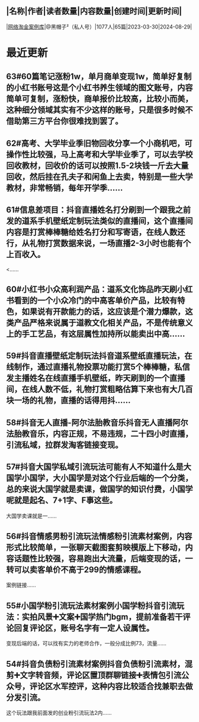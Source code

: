 |名称|作者|读者数量|内容数量|创建时间|更新时间|
---
|[网络淘金案例库](https://xiaobot.net/p/888?refer=0b133df9-27dc-423b-8101-639049001c13)|@黑帽子²（私人号）|1077人|65篇|2023-03-30|2024-08-29|

# 最近更新
## 63#60篇笔记涨粉1w，单月商单变现1w，简单好复制的小红书账号这是个小红书养生领域的图文账号，内容简单可复制，涨粉快，商单报价比较高，比较小而美，这种细分领域其实有不少这样的账号，只是很多时候不借助第三方平台你很难找到罢了。


## 62#高考、大学毕业季旧物回收分享一个小商机吧，可操作性比较强，马上高考和大学毕业季了，可以去学校回收教材，回收价的话可以按照1.5-2块钱一斤去大量回收，然后挂在孔夫子和闲鱼上去卖，特别是一些大学教材，非常畅销，每年开学季......
## 61#信息差项目：抖音直播姓名打分刷到一个跟我之前发的道系手机壁纸定制玩法类似的直播间，这个直播间内容是打赏棒棒糖给姓名打分和写寄语，在线人数还行，从礼物打赏数据来说，一场直播2-3小时也能有个上百收入。

<......
## 60#小红书小众高利润产品：道系文化饰品昨天刷小红书看到的一个小众冷门的中高客单价产品，比较有特色，如果说有开款能力的话，这应该是个潜力爆款，这类产品严格来说属于道教文化相关产品，不是传统意义上的手工艺品，有这层属性加持所以能卖出中高......
## 59#抖音直播壁纸定制玩法抖音道系壁纸直播玩法，在线制作，通过直播礼物投票功能打赏5个棒棒糖，私信发主播姓名在线直播手机壁纸，昨天刷到的一个直播间，在线人数不低，礼物打赏粗略估算下来也有大几百块一场的礼物，直播的话得用抖......
## 58#抖音无人直播-阿尔法胎教音乐抖音无人直播阿尔法胎教音乐，内容正规，不易违规，二十四小时直播，引流私域，拉群发淘客链接变现。



## 57#抖音大国学私域引流玩法可能有人不知道什么是大国学小国学，大小国学是对这个行业后端的一个分类，总的来说大国学就是卖课，做国学的知识付费，小国学呢就是起名、7+1字、F事这些。

大国学卖课就是一......
## 56#抖音情感男粉引流玩法情感粉引流素材案例，内容形式比较简单，一张聊天截图套剪映模版上下移动，内容话题性比较强，容易跑出大流量，后端变现的话，一转可以卖客单价不高于299的情感课程。

案例链接......
## 55#小国学粉引流玩法素材案例小国学粉抖音引流玩法：实拍风景➕文案➕国学热门bgm，提前准备若干评论回复评论区，账号名字有一定人设属性。

变现后端的话，可以找有实力的老师合作，一般分成比例73，流量......
## 54#抖音负债粉引流素材案例抖音负债粉引流素材，混剪➕文字转音频，评论区置顶群聊链接➕表情包引流公众号，评论区水军控评，这种内容比较适合找兼职去做分发引流。

这个玩法跟我前面发的创业粉引流玩法2内......

